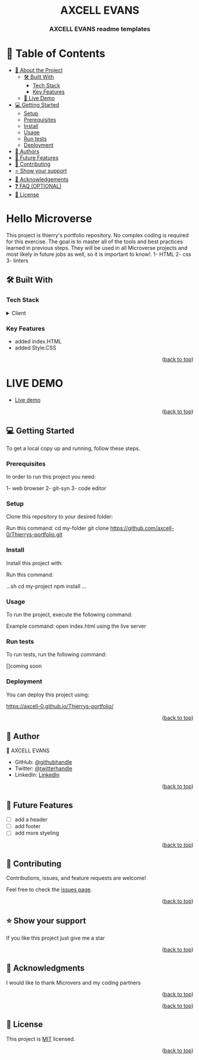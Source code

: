 <a name="readme-top"></a>

<div align="center">

 # AXCELL EVANS

  <h3><b>AXCELL EVANS readme templates</b></h3>

</div>

# 📗 Table of Contents

- [📖 About the Project](#about-project)
  - [🛠 Built With](#built-with)
    - [Tech Stack](#tech-stack)
    - [Key Features](#key-features)
  - [🚀 Live Demo](#live-demo)
- [💻 Getting Started](#getting-started)
  - [Setup](#setup)
  - [Prerequisites](#prerequisites)
  - [Install](#install)
  - [Usage](#usage)
  - [Run tests](#run-tests)
  - [Deployment](#deployment)
- [👥 Authors](#authors)
- [🔭 Future Features](#future-features)
- [🤝 Contributing](#contributing)
- [⭐️ Show your support](#support)
- [🙏 Acknowledgements](#acknowledgements)
- [❓ FAQ (OPTIONAL)](#faq)
- [📝 License](#license)

# Hello Microverse
This project is thierry's portfolio repository. No complex coding is required for this exercise. The goal is to master all of the tools and best practices learned in previous steps. They will be used in all Microverse projects and most likely in future jobs as well, so it is important to know!.
1- HTML
2- css
3- linters

## 🛠 Built With <a name="built-with"></a>

### Tech Stack <a name="tech-stack"></a>

<details>
  <summary>Client</summary>
  <ul>
    <li><a href="https://reactjs.org/">HTML</a></li>
    <li><a href="https://reactjs.org/">CSS</a></li>
  </ul>
</details>

### Key Features <a name="key-features"></a>
- added index.HTML
- added Style.CSS

<p align="right">(<a href="#readme-top">back to top</a>)</p>

# LIVE DEMO 

- [Live demo](https://axcell-0.github.io/Thierrys-portfolio/)

<p align="right">(<a href="#readme-top">back to top</a>)</p>

## 💻 Getting Started <a name="getting-started"></a>


To get a local copy up and running, follow these steps.

### Prerequisites

In order to run this project you need:

1- web browser
2- git-syn
3- code editor

### Setup

Clone this repository to your desired folder:

Run this command:
  cd my-folder
  git clone https://github.com/axcell-0/Thierrys-portfolio.git

### Install

Install this project with:


Run this command:

...sh
  cd my-project
  npm install
  ...

### Usage

To run the project, execute the following command:

Example command:
open index.html using the live server


### Run tests

To run tests, run the following command:

[]coming soon

### Deployment

You can deploy this project using:

https://axcell-0.github.io/Thierrys-portfolio/

<p align="right">(<a href="#readme-top">back to top</a>)</p>

## 👥 Author <a name="authors"></a>

👤 AXCELL EVANS

- GitHub: [@githubhandle](https://github.com/axcell-0)
- Twitter: [@twitterhandle](https://twitter.com/noumbuh)
- LinkedIn: [LinkedIn](https://www.linkedin.com/in/thierry-noumbuh-a44173257/)

<p align="right">(<a href="#readme-top">back to top</a>)</p>

## 🔭 Future Features <a name="future-features"></a>

- [ ] add a header
- [ ] add footer
- [ ] add more styeling

<p align="right">(<a href="#readme-top">back to top</a>)</p>

## 🤝 Contributing <a name="contributing"></a>

Contributions, issues, and feature requests are welcome!

Feel free to check the [issues page](../../issues/).

<p align="right">(<a href="#readme-top">back to top</a>)</p>

## ⭐️ Show your support <a name="support"></a>

If you like this project just give me a star

<p align="right">(<a href="#readme-top">back to top</a>)</p>

## 🙏 Acknowledgments <a name="acknowledgements"></a>

I would like to thank Microvers and my coding partners

<p align="right">(<a href="#readme-top">back to top</a>)</p>

<p align="right">(<a href="#readme-top">back to top</a>)</p>

## 📝 License <a name="license"></a>

This project is [MIT](./LICENSE) licensed.

<p align="right">(<a href="#readme-top">back to top</a>)</p>
